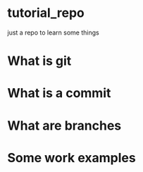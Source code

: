 # tutorial_repo
just a repo to learn some things

# What is git

# What is a commit

# What are branches

# Some work examples

